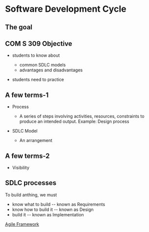 # Software Development Cycle

## The goal

## COM S 309 Objective

- students to know about
  - common SDLC models
  - advantages and disadvantages

- students need to practice

## A few terms-1

- Process
  - A series of steps involving activities, resources, constraints to produce an intended output. Example: Design process

- SDLC Model
  - An arrangement

## A few terms-2

- Visibility

## SDLC processes

To build anthing, we must

- know what to build -- known as Requirements
- know how to build it -- known as Design
- build it -- known as Implementation

[Agile Framework](https://www.scaledagileframework.com/?_ga=2.217398422.1038132303.1616010181-1760881238.1616010181)
